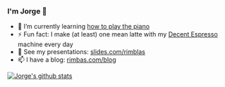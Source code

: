 ### I'm Jorge 👋

- 🌱 I’m currently learning [how to play the piano](https://apps.apple.com/us/app/simply-piano-by-joytunes/id1019442026)
- ⚡ Fun fact: I make (at least) one mean latte with my [Decent Espresso](https://decentespresso.com) machine every day
- 💬 See my presentations: [slides.com/rimblas](http://slides.com/rimblas)
- 📫 I have a blog: [rimbas.com/blog](https://rimblas.com/blog)

[![Jorge's github stats](https://github-readme-stats.vercel.app/api?username=rimblas)](https://github.com/anuraghazra/github-readme-stats)

<!--
Here are some ideas to get you started:

- 🔭 I’m currently working on ...
- 🌱 I’m currently learning ...
- 👯 I’m looking to collaborate on ...
- 🤔 I’m looking for help with ...
- 💬 Ask me about ...
- 📫 How to reach me: ...
- 😄 Pronouns: ...
- ⚡ Fun fact: ...
-->
